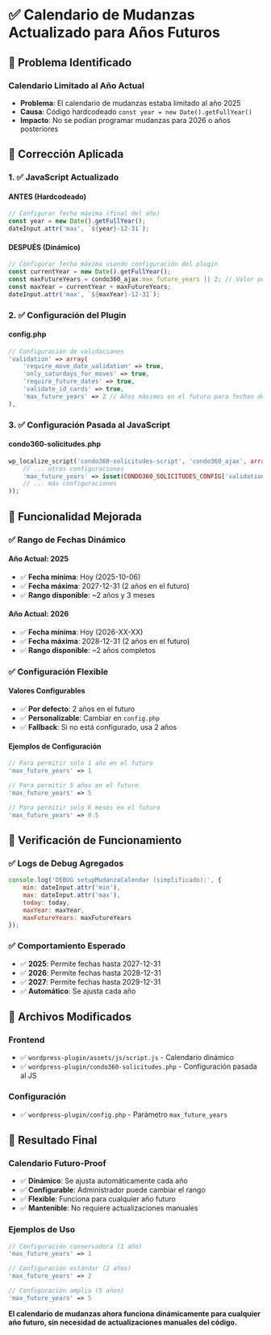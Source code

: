 # ✅ Calendario de Mudanzas Actualizado para Años Futuros

## 🎯 Problema Identificado

### **Calendario Limitado al Año Actual**
- **Problema**: El calendario de mudanzas estaba limitado al año 2025
- **Causa**: Código hardcodeado `const year = new Date().getFullYear()`
- **Impacto**: No se podían programar mudanzas para 2026 o años posteriores

## 🔧 Corrección Aplicada

### **1. ✅ JavaScript Actualizado**

#### **ANTES (Hardcodeado)**
```javascript
// Configurar fecha máxima (final del año)
const year = new Date().getFullYear();
dateInput.attr('max', `${year}-12-31`);
```

#### **DESPUÉS (Dinámico)**
```javascript
// Configurar fecha máxima usando configuración del plugin
const currentYear = new Date().getFullYear();
const maxFutureYears = condo360_ajax.max_future_years || 2; // Valor por defecto: 2 años
const maxYear = currentYear + maxFutureYears;
dateInput.attr('max', `${maxYear}-12-31`);
```

### **2. ✅ Configuración del Plugin**

#### **config.php**
```php
// Configuración de validaciones
'validation' => array(
    'require_move_date_validation' => true,
    'only_saturdays_for_moves' => true,
    'require_future_dates' => true,
    'validate_id_cards' => true,
    'max_future_years' => 2 // Años máximos en el futuro para fechas de mudanza
),
```

### **3. ✅ Configuración Pasada al JavaScript**

#### **condo360-solicitudes.php**
```php
wp_localize_script('condo360-solicitudes-script', 'condo360_ajax', array(
    // ... otras configuraciones
    'max_future_years' => isset(CONDO360_SOLICITUDES_CONFIG['validation']['max_future_years']) ? CONDO360_SOLICITUDES_CONFIG['validation']['max_future_years'] : 2,
    // ... más configuraciones
));
```

## 🎯 Funcionalidad Mejorada

### **✅ Rango de Fechas Dinámico**

#### **Año Actual: 2025**
- ✅ **Fecha mínima**: Hoy (2025-10-06)
- ✅ **Fecha máxima**: 2027-12-31 (2 años en el futuro)
- ✅ **Rango disponible**: ~2 años y 3 meses

#### **Año Actual: 2026**
- ✅ **Fecha mínima**: Hoy (2026-XX-XX)
- ✅ **Fecha máxima**: 2028-12-31 (2 años en el futuro)
- ✅ **Rango disponible**: ~2 años completos

### **✅ Configuración Flexible**

#### **Valores Configurables**
- ✅ **Por defecto**: 2 años en el futuro
- ✅ **Personalizable**: Cambiar en `config.php`
- ✅ **Fallback**: Si no está configurado, usa 2 años

#### **Ejemplos de Configuración**
```php
// Para permitir solo 1 año en el futuro
'max_future_years' => 1

// Para permitir 5 años en el futuro
'max_future_years' => 5

// Para permitir solo 6 meses en el futuro
'max_future_years' => 0.5
```

## 🧪 Verificación de Funcionamiento

### **✅ Logs de Debug Agregados**
```javascript
console.log('DEBUG setupMudanzaCalendar (simplificado):', {
    min: dateInput.attr('min'),
    max: dateInput.attr('max'),
    today: today,
    maxYear: maxYear,
    maxFutureYears: maxFutureYears
});
```

### **✅ Comportamiento Esperado**
- ✅ **2025**: Permite fechas hasta 2027-12-31
- ✅ **2026**: Permite fechas hasta 2028-12-31
- ✅ **2027**: Permite fechas hasta 2029-12-31
- ✅ **Automático**: Se ajusta cada año

## 📁 Archivos Modificados

### **Frontend**
- ✅ `wordpress-plugin/assets/js/script.js` - Calendario dinámico
- ✅ `wordpress-plugin/condo360-solicitudes.php` - Configuración pasada al JS

### **Configuración**
- ✅ `wordpress-plugin/config.php` - Parámetro `max_future_years`

## 🎯 Resultado Final

### **Calendario Futuro-Proof**
- ✅ **Dinámico**: Se ajusta automáticamente cada año
- ✅ **Configurable**: Administrador puede cambiar el rango
- ✅ **Flexible**: Funciona para cualquier año futuro
- ✅ **Mantenible**: No requiere actualizaciones manuales

### **Ejemplos de Uso**
```php
// Configuración conservadora (1 año)
'max_future_years' => 1

// Configuración estándar (2 años)
'max_future_years' => 2

// Configuración amplia (5 años)
'max_future_years' => 5
```

**El calendario de mudanzas ahora funciona dinámicamente para cualquier año futuro, sin necesidad de actualizaciones manuales del código.**
